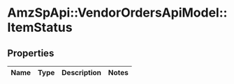 # AmzSpApi::VendorOrdersApiModel::ItemStatus

## Properties
Name | Type | Description | Notes
------------ | ------------- | ------------- | -------------


